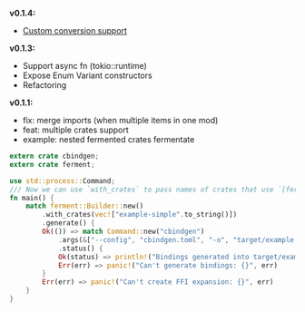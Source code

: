 **v0.1.4:**
- [Custom conversion support](https://github.com/pankcuf/ferment/blob/ff10bec42c55935a3d2b5c457d50e6b5352b418c/ferment-example/src/asyn/query.rs#L1C1-L26C3)

**v0.1.3:**
- Support async fn (tokio::runtime)
- Expose Enum Variant constructors
- Refactoring

**v0.1.1:**

- fix: merge imports (when multiple items in one mod)
- feat: multiple crates support
- example: nested fermented crates fermentate
```rust
extern crate cbindgen;
extern crate ferment;

use std::process::Command;
/// Now we can use `with_crates` to pass names of crates that use `[ferment_macro::export]`
fn main() {
    match ferment::Builder::new()
        .with_crates(vec!["example-simple".to_string()])
        .generate() {
        Ok(()) => match Command::new("cbindgen")
            .args(&["--config", "cbindgen.toml", "-o", "target/example.h"])
            .status() {
            Ok(status) => println!("Bindings generated into target/example.h with status: {}", status),
            Err(err) => panic!("Can't generate bindings: {}", err)
        }
        Err(err) => panic!("Can't create FFI expansion: {}", err)
    }
}
```